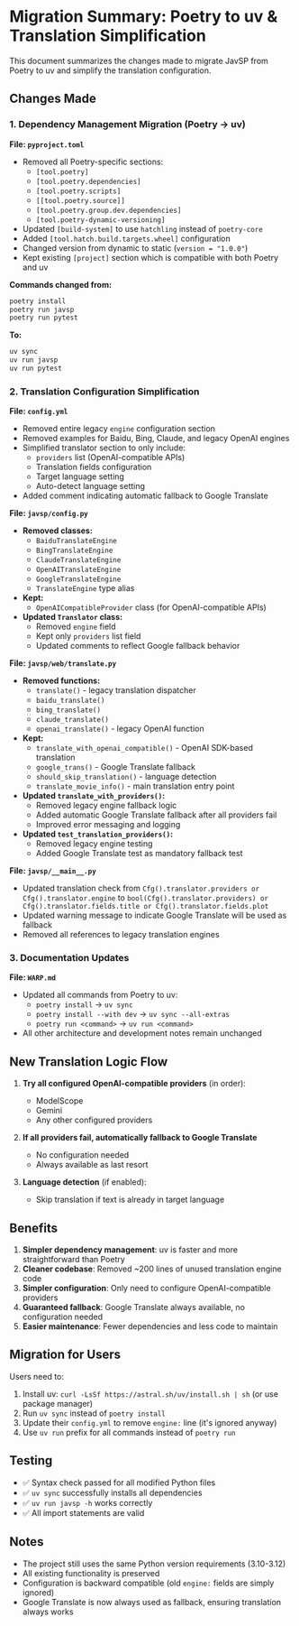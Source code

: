 # Migration Summary: Poetry to uv & Translation Simplification

This document summarizes the changes made to migrate JavSP from Poetry to uv and simplify the translation configuration.

## Changes Made

### 1. Dependency Management Migration (Poetry → uv)

**File: `pyproject.toml`**
- Removed all Poetry-specific sections:
  - `[tool.poetry]`
  - `[tool.poetry.dependencies]`
  - `[tool.poetry.scripts]`
  - `[[tool.poetry.source]]`
  - `[tool.poetry.group.dev.dependencies]`
  - `[tool.poetry-dynamic-versioning]`
- Updated `[build-system]` to use `hatchling` instead of `poetry-core`
- Added `[tool.hatch.build.targets.wheel]` configuration
- Changed version from dynamic to static (`version = "1.0.0"`)
- Kept existing `[project]` section which is compatible with both Poetry and uv

**Commands changed from:**
```bash
poetry install
poetry run javsp
poetry run pytest
```

**To:**
```bash
uv sync
uv run javsp
uv run pytest
```

### 2. Translation Configuration Simplification

**File: `config.yml`**
- Removed entire legacy `engine` configuration section
- Removed examples for Baidu, Bing, Claude, and legacy OpenAI engines
- Simplified translator section to only include:
  - `providers` list (OpenAI-compatible APIs)
  - Translation fields configuration
  - Target language setting
  - Auto-detect language setting
- Added comment indicating automatic fallback to Google Translate

**File: `javsp/config.py`**
- **Removed classes:**
  - `BaiduTranslateEngine`
  - `BingTranslateEngine`
  - `ClaudeTranslateEngine`
  - `OpenAITranslateEngine`
  - `GoogleTranslateEngine`
  - `TranslateEngine` type alias
- **Kept:**
  - `OpenAICompatibleProvider` class (for OpenAI-compatible APIs)
- **Updated `Translator` class:**
  - Removed `engine` field
  - Kept only `providers` list field
  - Updated comments to reflect Google fallback behavior

**File: `javsp/web/translate.py`**
- **Removed functions:**
  - `translate()` - legacy translation dispatcher
  - `baidu_translate()`
  - `bing_translate()`
  - `claude_translate()`
  - `openai_translate()` - legacy OpenAI function
- **Kept:**
  - `translate_with_openai_compatible()` - OpenAI SDK-based translation
  - `google_trans()` - Google Translate fallback
  - `should_skip_translation()` - language detection
  - `translate_movie_info()` - main translation entry point
- **Updated `translate_with_providers()`:**
  - Removed legacy engine fallback logic
  - Added automatic Google Translate fallback after all providers fail
  - Improved error messaging and logging
- **Updated `test_translation_providers()`:**
  - Removed legacy engine testing
  - Added Google Translate test as mandatory fallback test

**File: `javsp/__main__.py`**
- Updated translation check from `Cfg().translator.providers or Cfg().translator.engine` to `bool(Cfg().translator.providers) or Cfg().translator.fields.title or Cfg().translator.fields.plot`
- Updated warning message to indicate Google Translate will be used as fallback
- Removed all references to legacy translation engines

### 3. Documentation Updates

**File: `WARP.md`**
- Updated all commands from Poetry to uv:
  - `poetry install` → `uv sync`
  - `poetry install --with dev` → `uv sync --all-extras`
  - `poetry run <command>` → `uv run <command>`
- All other architecture and development notes remain unchanged

## New Translation Logic Flow

1. **Try all configured OpenAI-compatible providers** (in order):
   - ModelScope
   - Gemini
   - Any other configured providers

2. **If all providers fail, automatically fallback to Google Translate**
   - No configuration needed
   - Always available as last resort

3. **Language detection** (if enabled):
   - Skip translation if text is already in target language

## Benefits

1. **Simpler dependency management**: uv is faster and more straightforward than Poetry
2. **Cleaner codebase**: Removed ~200 lines of unused translation engine code
3. **Simpler configuration**: Only need to configure OpenAI-compatible providers
4. **Guaranteed fallback**: Google Translate always available, no configuration needed
5. **Easier maintenance**: Fewer dependencies and less code to maintain

## Migration for Users

Users need to:
1. Install uv: `curl -LsSf https://astral.sh/uv/install.sh | sh` (or use package manager)
2. Run `uv sync` instead of `poetry install`
3. Update their `config.yml` to remove `engine:` line (it's ignored anyway)
4. Use `uv run` prefix for all commands instead of `poetry run`

## Testing

- ✅ Syntax check passed for all modified Python files
- ✅ `uv sync` successfully installs all dependencies
- ✅ `uv run javsp -h` works correctly
- ✅ All import statements are valid

## Notes

- The project still uses the same Python version requirements (3.10-3.12)
- All existing functionality is preserved
- Configuration is backward compatible (old `engine:` fields are simply ignored)
- Google Translate is now always used as fallback, ensuring translation always works
